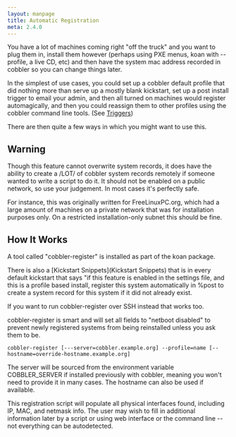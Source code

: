 ```yaml
---
layout: manpage
title: Automatic Registration
meta: 2.4.0
---
```


You have a lot of machines coming right "off the truck" and you
want to plug them in, install them however (perhaps using PXE
menus, koan with --profile, a live CD, etc) and then have the
system mac address recorded in cobbler so you can change things
later.

In the simplest of use cases, you could set up a cobbler default
profile that did nothing more than serve up a mostly blank
kickstart, set up a post install trigger to email your admin, and
then all turned on machines would register automagically, and then
you could reassign them to other profiles using the cobbler command
line tools. (See [Triggers](Triggers))

There are then quite a few ways in which you might want to use
this.

## Warning

Though this feature cannot overwrite system records, it does have
the ability to create a /LOT/ of cobbler system records remotely if
someone wanted to write a script to do it. It should not be enabled
on a public network, so use your judgement. In most cases it's
perfectly safe.

For instance, this was originally written for FreeLinuxPC.org,
which had a large amount of machines on a private network that was
for installation purposes only. On a restricted installation-only
subnet this should be fine.

## How It Works

A tool called "cobbler-register" is installed as part of the koan
package.

There is also a
[Kickstart Snippets](Kickstart Snippets) that is in
every default kickstart that says "if this feature is enabled in
the settings file, and this is a profile based install, register
this system automatically in %post to create a system record for
this system if it did not already exist.

If you want to run cobbler-register over SSH instead that works
too.

cobbler-register is smart and will set all fields to "netboot
disabled" to prevent newly registered systems from being
reinstalled unless you ask them to be.

    cobbler-register [---server=cobbler.example.org] --profile=name [--hostname=override-hostname.example.org]

The server will be sourced from the environment variable
COBBLER\_SERVER if installed previously with cobbler, meaning you
won't need to provide it in many cases. The hostname can also be
used if available.

This registration script will populate all physical interfaces
found, including IP, MAC, and netmask info. The user may wish to
fill in additional information later by a script or using
web interface or the
command line -- not everything can be autodetected.

